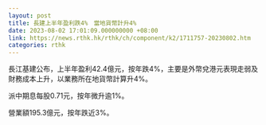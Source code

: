 ```yaml
---
layout: post
title: 長建上半年盈利跌4%　當地貨幣計升4%
date: 2023-08-02 17:01:09.000000000 +08:00
link: https://news.rthk.hk/rthk/ch/component/k2/1711757-20230802.htm
categories: rthk
---
```


長江基建公布，上半年盈利42.4億元，按年跌4%，主要是外幣兌港元表現走弱及財務成本上升，以業務所在地貨幣計算升4%。

派中期息每股0.71元，按年微升逾1%。

營業額195.3億元，按年跌近3%。
